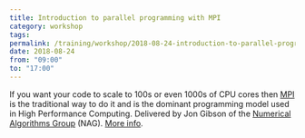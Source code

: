 ```yaml
---
title: Introduction to parallel programming with MPI
category: workshop
tags:
permalink: /training/workshop/2018-08-24-introduction-to-parallel-programming-with-mpi
date: 2018-08-24
from: "09:00"
to: "17:00"
---
```


If you want your code to scale to 100s or even 1000s of CPU cores then [MPI](https://en.wikipedia.org/wiki/Message_Passing_Interface) is the traditional way to do it and is the dominant programming model used in High Performance Computing.  Delivered by Jon Gibson of the [Numerical Algorithms Group](https://www.nag.co.uk/) (NAG).  [More info](https://www.eventbrite.co.uk/e/introduction-to-parallel-programming-with-mpi-tickets-33848678308).